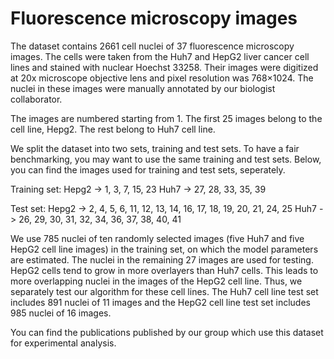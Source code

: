 # Fluorescence microscopy images

The dataset contains 2661 cell nuclei of 37 fluorescence microscopy images. The cells were taken from the Huh7 and HepG2 liver cancer cell lines and stained with nuclear Hoechst 33258. Their images were digitized at 20x microscope objective lens and pixel resolution was 768×1024. The nuclei in these images were manually annotated by our biologist collaborator.

The images are numbered starting from 1. The first 25 images belong to the cell line, Hepg2. The rest belong to Huh7 cell line. 

We split the dataset into two sets, training and test sets. To have a fair benchmarking, you may want to use the same training and test sets. Below, you can find the images used for training and test sets, seperately.

Training set: 
    Hepg2 -> 1, 3, 7, 15, 23
    Huh7 -> 27, 28, 33, 35, 39
    
Test set: 
    Hepg2 -> 2, 4, 5, 6, 11, 12, 13, 14, 16, 17, 18, 19, 20, 21, 24, 25
    Huh7 -> 26, 29, 30, 31, 32, 34, 36, 37, 38, 40, 41
    
We use 785 nuclei of ten randomly selected images (five Huh7 and five HepG2 cell line images) in the training set, on which the model parameters are estimated. The nuclei in the remaining 27 images are used for testing. HepG2 cells tend to grow in more overlayers than Huh7 cells. This leads to more overlapping nuclei in the images of the HepG2 cell line. Thus, we separately test our algorithm for these cell lines. The Huh7 cell line test set includes 891 nuclei of 11 images and the HepG2 cell line test set includes 985 nuclei of 16 images.

You can find the publications published by our group which use this dataset for experimental analysis.

